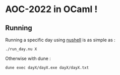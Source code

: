 # AOC-2022 in OCaml !

## Running
Running a specific day using [nushell](https://www.nushell.sh/) is as simple as :
```
./run_day.nu X
```

Otherwise with dune :
```
dune exec dayX/dayX.exe dayX/dayX.txt
```
